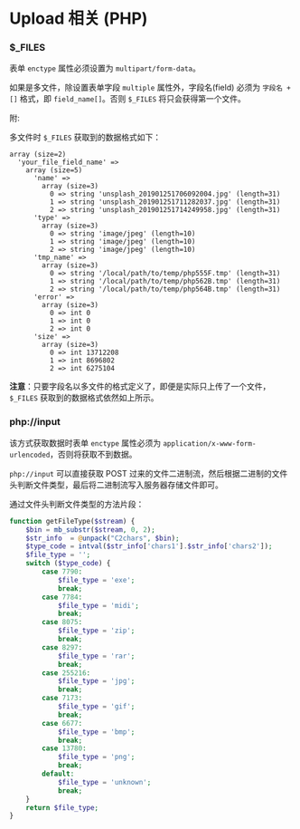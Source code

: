 # Upload 相关 (PHP)

### $_FILES

表单 `enctype` 属性必须设置为 `multipart/form-data`。

如果是多文件，除设置表单字段 `multiple` 属性外，字段名(field) 必须为 `字段名 + []` 格式，即 `field_name[]`。否则 `$_FILES` 将只会获得第一个文件。

附:

多文件时 `$_FILES` 获取到的数据格式如下：

```
array (size=2)
  'your_file_field_name' => 
    array (size=5)
      'name' => 
        array (size=3)
          0 => string 'unsplash_201901251706092004.jpg' (length=31)
          1 => string 'unsplash_201901251711282037.jpg' (length=31)
          2 => string 'unsplash_201901251714249958.jpg' (length=31)
      'type' => 
        array (size=3)
          0 => string 'image/jpeg' (length=10)
          1 => string 'image/jpeg' (length=10)
          2 => string 'image/jpeg' (length=10)
      'tmp_name' => 
        array (size=3)
          0 => string '/local/path/to/temp/php555F.tmp' (length=31)
          1 => string '/local/path/to/temp/php562B.tmp' (length=31)
          2 => string '/local/path/to/temp/php564B.tmp' (length=31)
      'error' => 
        array (size=3)
          0 => int 0
          1 => int 0
          2 => int 0
      'size' => 
        array (size=3)
          0 => int 13712208
          1 => int 8696802
          2 => int 6275104
```

**注意**：只要字段名以多文件的格式定义了，即便是实际只上传了一个文件，`$_FILES` 获取到的数据格式依然如上所示。

### php://input

该方式获取数据时表单 `enctype` 属性必须为 `application/x-www-form-urlencoded`，否则将获取不到数据。

`php://input` 可以直接获取 POST 过来的文件二进制流，然后根据二进制的文件头判断文件类型，最后将二进制流写入服务器存储文件即可。

通过文件头判断文件类型的方法片段：

```php
function getFileType($stream) {
	$bin = mb_substr($stream, 0, 2);
	$str_info  = @unpack("C2chars", $bin);
	$type_code = intval($str_info['chars1'].$str_info['chars2']);
	$file_type = '';
	switch ($type_code) {
		case 7790:
			$file_type = 'exe';
			break;
		case 7784:
			$file_type = 'midi';
			break;
		case 8075:
			$file_type = 'zip';
			break;
		case 8297:
			$file_type = 'rar';
			break;
		case 255216:
			$file_type = 'jpg';
			break;
		case 7173:
			$file_type = 'gif';
			break;
		case 6677:
			$file_type = 'bmp';
			break;
		case 13780:
			$file_type = 'png';
			break;
		default:
			$file_type = 'unknown';
			break;
	}
	return $file_type;
}
```
